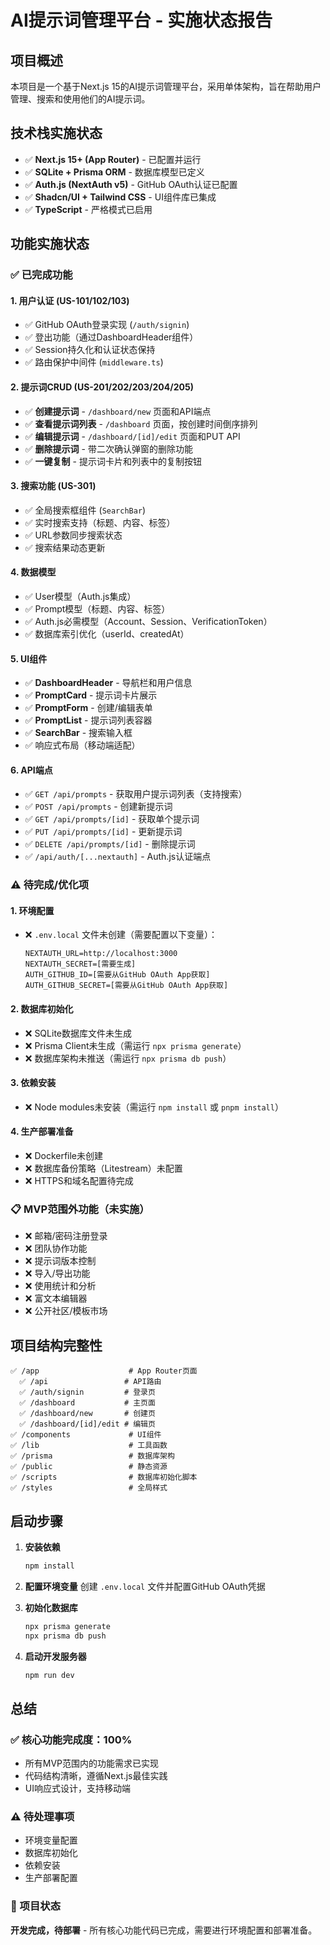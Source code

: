 # AI提示词管理平台 - 实施状态报告

## 项目概述
本项目是一个基于Next.js 15的AI提示词管理平台，采用单体架构，旨在帮助用户管理、搜索和使用他们的AI提示词。

## 技术栈实施状态
- ✅ **Next.js 15+ (App Router)** - 已配置并运行
- ✅ **SQLite + Prisma ORM** - 数据库模型已定义
- ✅ **Auth.js (NextAuth v5)** - GitHub OAuth认证已配置
- ✅ **Shadcn/UI + Tailwind CSS** - UI组件库已集成
- ✅ **TypeScript** - 严格模式已启用

## 功能实施状态

### ✅ 已完成功能

#### 1. 用户认证 (US-101/102/103)
- ✅ GitHub OAuth登录实现 (`/auth/signin`)
- ✅ 登出功能（通过DashboardHeader组件）
- ✅ Session持久化和认证状态保持
- ✅ 路由保护中间件 (`middleware.ts`)

#### 2. 提示词CRUD (US-201/202/203/204/205)
- ✅ **创建提示词** - `/dashboard/new` 页面和API端点
- ✅ **查看提示词列表** - `/dashboard` 页面，按创建时间倒序排列
- ✅ **编辑提示词** - `/dashboard/[id]/edit` 页面和PUT API
- ✅ **删除提示词** - 带二次确认弹窗的删除功能
- ✅ **一键复制** - 提示词卡片和列表中的复制按钮

#### 3. 搜索功能 (US-301)
- ✅ 全局搜索框组件 (`SearchBar`)
- ✅ 实时搜索支持（标题、内容、标签）
- ✅ URL参数同步搜索状态
- ✅ 搜索结果动态更新

#### 4. 数据模型
- ✅ User模型（Auth.js集成）
- ✅ Prompt模型（标题、内容、标签）
- ✅ Auth.js必需模型（Account、Session、VerificationToken）
- ✅ 数据库索引优化（userId、createdAt）

#### 5. UI组件
- ✅ **DashboardHeader** - 导航栏和用户信息
- ✅ **PromptCard** - 提示词卡片展示
- ✅ **PromptForm** - 创建/编辑表单
- ✅ **PromptList** - 提示词列表容器
- ✅ **SearchBar** - 搜索输入框
- ✅ 响应式布局（移动端适配）

#### 6. API端点
- ✅ `GET /api/prompts` - 获取用户提示词列表（支持搜索）
- ✅ `POST /api/prompts` - 创建新提示词
- ✅ `GET /api/prompts/[id]` - 获取单个提示词
- ✅ `PUT /api/prompts/[id]` - 更新提示词
- ✅ `DELETE /api/prompts/[id]` - 删除提示词
- ✅ `/api/auth/[...nextauth]` - Auth.js认证端点

### ⚠️ 待完成/优化项

#### 1. 环境配置
- ❌ `.env.local` 文件未创建（需要配置以下变量）：
  ```
  NEXTAUTH_URL=http://localhost:3000
  NEXTAUTH_SECRET=[需要生成]
  AUTH_GITHUB_ID=[需要从GitHub OAuth App获取]
  AUTH_GITHUB_SECRET=[需要从GitHub OAuth App获取]
  ```

#### 2. 数据库初始化
- ❌ SQLite数据库文件未生成
- ❌ Prisma Client未生成（需运行 `npx prisma generate`）
- ❌ 数据库架构未推送（需运行 `npx prisma db push`）

#### 3. 依赖安装
- ❌ Node modules未安装（需运行 `npm install` 或 `pnpm install`）

#### 4. 生产部署准备
- ❌ Dockerfile未创建
- ❌ 数据库备份策略（Litestream）未配置
- ❌ HTTPS和域名配置待完成

### 📋 MVP范围外功能（未实施）
- ❌ 邮箱/密码注册登录
- ❌ 团队协作功能
- ❌ 提示词版本控制
- ❌ 导入/导出功能
- ❌ 使用统计和分析
- ❌ 富文本编辑器
- ❌ 公开社区/模板市场

## 项目结构完整性
```
✅ /app                    # App Router页面
  ✅ /api                 # API路由
  ✅ /auth/signin         # 登录页
  ✅ /dashboard           # 主页面
  ✅ /dashboard/new       # 创建页
  ✅ /dashboard/[id]/edit # 编辑页
✅ /components             # UI组件
✅ /lib                    # 工具函数
✅ /prisma                 # 数据库架构
✅ /public                 # 静态资源
✅ /scripts                # 数据库初始化脚本
✅ /styles                 # 全局样式
```

## 启动步骤

1. **安装依赖**
   ```bash
   npm install
   ```

2. **配置环境变量**
   创建 `.env.local` 文件并配置GitHub OAuth凭据

3. **初始化数据库**
   ```bash
   npx prisma generate
   npx prisma db push
   ```

4. **启动开发服务器**
   ```bash
   npm run dev
   ```

## 总结

### ✅ 核心功能完成度：100%
- 所有MVP范围内的功能需求已实现
- 代码结构清晰，遵循Next.js最佳实践
- UI响应式设计，支持移动端

### ⚠️ 待处理事项
- 环境变量配置
- 数据库初始化
- 依赖安装
- 生产部署配置

### 🎯 项目状态
**开发完成，待部署** - 所有核心功能代码已完成，需要进行环境配置和部署准备。